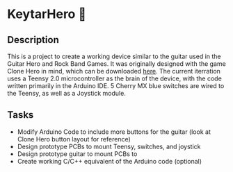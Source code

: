 # KeytarHero 🎸

## Description
This is a project to create a working device similar to the guitar used in the Guitar Hero and Rock Band Games. It was originally designed with the game Clone Hero in mind, which can be downloaded [here](https://clonehero.net/). The current iterration uses a Teensy 2.0 microcontroller as the brain of the device, with the code written primarily in the Arduino IDE. 5 Cherry MX blue switches are wired to the Teensy, as well as a Joystick module.<br>

## Tasks
- Modify Arduino Code to include more buttons for the guitar (look at Clone Hero button layout for reference)
- Design prototype PCBs to mount Teensy, switches, and joystick
- Design prototype guitar to mount PCBs to
- Create working C/C++ equivalent of the Arduino code (optional)

